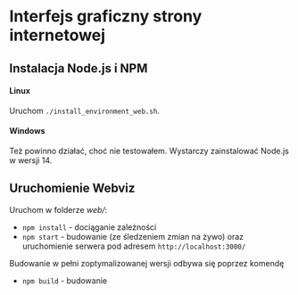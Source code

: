 # Interfejs graficzny strony internetowej

## Instalacja Node.js i NPM
#### Linux
Uruchom `./install_environment_web.sh`.
#### Windows
Też powinno działać, choć nie testowałem. Wystarczy zainstalować Node.js w wersji 14.

## Uruchomienie Webviz
Uruchom w folderze *web/*:
* `npm install` - dociąganie zależności
* `npm start` - budowanie (ze śledzeniem zmian na żywo) oraz uruchomienie serwera pod adresem `http://localhost:3000/`

Budowanie w pełni zoptymalizowanej wersji odbywa się poprzez komendę 
* `npm build` - budowanie
